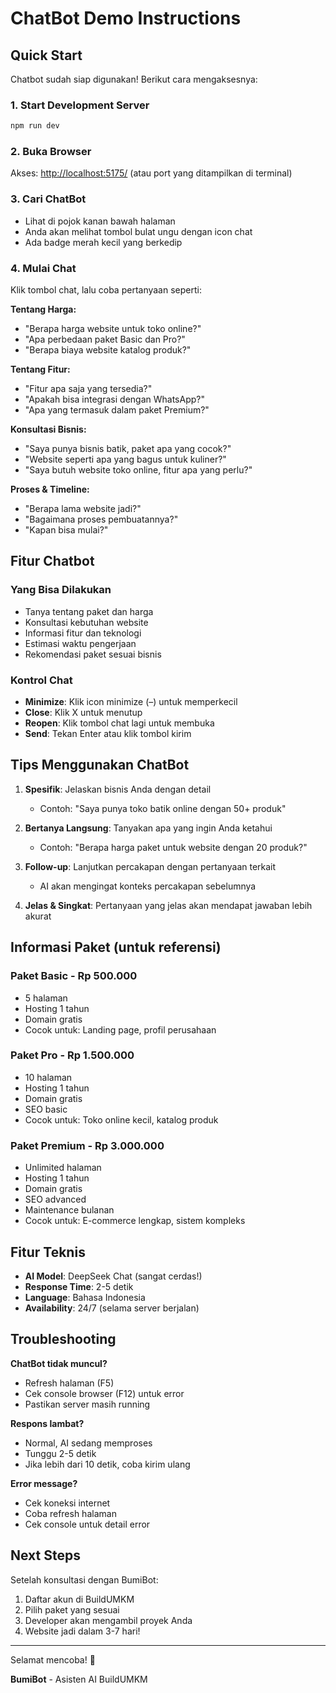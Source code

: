 # ChatBot Demo Instructions

## Quick Start

Chatbot sudah siap digunakan! Berikut cara mengaksesnya:

### 1. Start Development Server

```bash
npm run dev
```

### 2. Buka Browser

Akses: <http://localhost:5175/> (atau port yang ditampilkan di terminal)

### 3. Cari ChatBot

- Lihat di pojok kanan bawah halaman
- Anda akan melihat tombol bulat ungu dengan icon chat
- Ada badge merah kecil yang berkedip

### 4. Mulai Chat

Klik tombol chat, lalu coba pertanyaan seperti:

**Tentang Harga:**

- "Berapa harga website untuk toko online?"
- "Apa perbedaan paket Basic dan Pro?"
- "Berapa biaya website katalog produk?"

**Tentang Fitur:**

- "Fitur apa saja yang tersedia?"
- "Apakah bisa integrasi dengan WhatsApp?"
- "Apa yang termasuk dalam paket Premium?"

**Konsultasi Bisnis:**

- "Saya punya bisnis batik, paket apa yang cocok?"
- "Website seperti apa yang bagus untuk kuliner?"
- "Saya butuh website toko online, fitur apa yang perlu?"

**Proses & Timeline:**

- "Berapa lama website jadi?"
- "Bagaimana proses pembuatannya?"
- "Kapan bisa mulai?"

## Fitur Chatbot

### Yang Bisa Dilakukan

- Tanya tentang paket dan harga
- Konsultasi kebutuhan website
- Informasi fitur dan teknologi
- Estimasi waktu pengerjaan
- Rekomendasi paket sesuai bisnis

### Kontrol Chat

- **Minimize**: Klik icon minimize (–) untuk memperkecil
- **Close**: Klik X untuk menutup
- **Reopen**: Klik tombol chat lagi untuk membuka
- **Send**: Tekan Enter atau klik tombol kirim

## Tips Menggunakan ChatBot

1. **Spesifik**: Jelaskan bisnis Anda dengan detail
   - Contoh: "Saya punya toko batik online dengan 50+ produk"

2. **Bertanya Langsung**: Tanyakan apa yang ingin Anda ketahui
   - Contoh: "Berapa harga paket untuk website dengan 20 produk?"

3. **Follow-up**: Lanjutkan percakapan dengan pertanyaan terkait
   - AI akan mengingat konteks percakapan sebelumnya

4. **Jelas & Singkat**: Pertanyaan yang jelas akan mendapat jawaban lebih akurat

## Informasi Paket (untuk referensi)

### Paket Basic - Rp 500.000

- 5 halaman
- Hosting 1 tahun
- Domain gratis
- Cocok untuk: Landing page, profil perusahaan

### Paket Pro - Rp 1.500.000

- 10 halaman
- Hosting 1 tahun
- Domain gratis
- SEO basic
- Cocok untuk: Toko online kecil, katalog produk

### Paket Premium - Rp 3.000.000

- Unlimited halaman
- Hosting 1 tahun
- Domain gratis
- SEO advanced
- Maintenance bulanan
- Cocok untuk: E-commerce lengkap, sistem kompleks

## Fitur Teknis

- **AI Model**: DeepSeek Chat (sangat cerdas!)
- **Response Time**: 2-5 detik
- **Language**: Bahasa Indonesia
- **Availability**: 24/7 (selama server berjalan)

## Troubleshooting

**ChatBot tidak muncul?**

- Refresh halaman (F5)
- Cek console browser (F12) untuk error
- Pastikan server masih running

**Respons lambat?**

- Normal, AI sedang memproses
- Tunggu 2-5 detik
- Jika lebih dari 10 detik, coba kirim ulang

**Error message?**

- Cek koneksi internet
- Coba refresh halaman
- Cek console untuk detail error

## Next Steps

Setelah konsultasi dengan BumiBot:

1. Daftar akun di BuildUMKM
2. Pilih paket yang sesuai
3. Developer akan mengambil proyek Anda
4. Website jadi dalam 3-7 hari!

---

Selamat mencoba! 🚀

**BumiBot** - Asisten AI BuildUMKM
